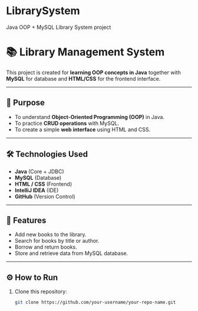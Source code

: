 # LibrarySystem
Java OOP + MySQL Library System project
# 📚 Library Management System

This project is created for **learning OOP concepts in Java** together with **MySQL** for database and **HTML/CSS** for the frontend interface.

---

## 🎯 Purpose
- To understand **Object-Oriented Programming (OOP)** in Java.
- To practice **CRUD operations** with MySQL.
- To create a simple **web interface** using HTML and CSS.

---

## 🛠 Technologies Used
- **Java** (Core + JDBC)
- **MySQL** (Database)
- **HTML / CSS** (Frontend)
- **IntelliJ IDEA** (IDE)
- **GitHub** (Version Control)

---

## 📌 Features
- Add new books to the library.
- Search for books by title or author.
- Borrow and return books.
- Store and retrieve data from MySQL database.

---

## ⚙️ How to Run
1. Clone this repository:
   ```bash
   git clone https://github.com/your-username/your-repo-name.git